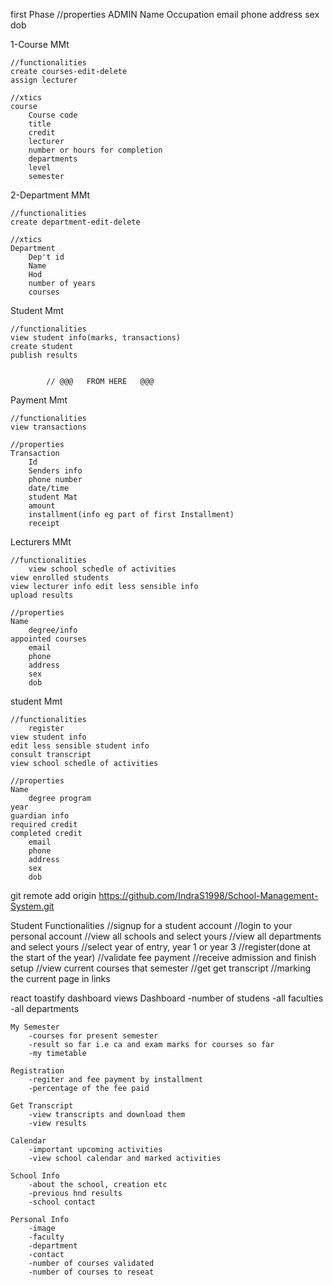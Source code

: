 first Phase
    //properties
        ADMIN
        Name
        Occupation
        email
        phone
        address
        sex
        dob
            
1-Course MMt
    
    //functionalities
    create courses-edit-delete
    assign lecturer

    //xtics
    course
        Course code
        title
        credit
        lecturer
        number or hours for completion
        departments
        level
        semester

2-Department MMt

    //functionalities
    create department-edit-delete

    //xtics
    Department
        Dep't id
        Name
        Hod
        number of years
        courses

Student Mmt

    //functionalities
    view student info(marks, transactions)
    create student
    publish results


			// @@@   FROM HERE   @@@
Payment Mmt

    //functionalities
    view transactions

    //properties
    Transaction
        Id
        Senders info
        phone number
        date/time
        student Mat
        amount
        installment(info eg part of first Installment)
        receipt

Lecturers MMt

   	//functionalities
    	view school schedle of activities
	view enrolled students
	view lecturer info edit less sensible info
	upload results

	//properties
	Name
        degree/info
	appointed courses
        email
        phone
        address
        sex
        dob
		

student Mmt

    //functionalities
        register
	view student info
	edit less sensible student info
	consult transcript
	view school schedle of activities	
	
    //properties
	Name
        degree program
	year
	guardian info
	required credit
	completed credit
        email
        phone
        address
        sex
        dob

git remote add origin https://github.com/IndraS1998/School-Management-System.git

Student Functionalities
	//signup for a student account
	//login to your personal account
	//view all schools and select yours
	//view all departments and select yours
	//select year of entry, year 1 or year 3
	//register(done at the start of the year)
	//validate fee payment 
	//receive admission and finish setup
	//view current courses that semester
	//get get transcript
	//marking the current page in links



 react toastify
dashboard views
	Dashboard
		-number of studens
		-all faculties
		-all departments
		
	My Semester
		-courses for present semester
		-result so far i.e ca and exam marks for courses so far
		-my timetable
	
	Registration
		-regiter and fee payment by installment
		-percentage of the fee paid

	Get Transcript
		-view transcripts and download them
		-view results

	Calendar
		-important upcoming activities
		-view school calendar and marked activities

	School Info
		-about the school, creation etc
		-previous hnd results
		-school contact

	Personal Info
		-image
		-faculty
		-department
		-contact
		-number of courses validated
		-number of courses to reseat





































